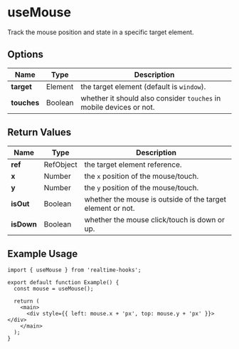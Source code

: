 # useMouse

Track the mouse position and state in a specific target element.

## Options

| Name        | Type    | Description                                                         |
| ----------- | ------- | ------------------------------------------------------------------- |
| **target**  | Element | the target element (default is `window`).                           |
| **touches** | Boolean | whether it should also consider `touches` in mobile devices or not. |

## Return Values

| Name       | Type      | Description                                                |
| ---------- | --------- | ---------------------------------------------------------- |
| **ref**    | RefObject | the target element reference.                              |
| **x**      | Number    | the `x` position of the mouse/touch.                       |
| **y**      | Number    | the `y` position of the mouse/touch.                       |
| **isOut**  | Boolean   | whether the mouse is outside of the target element or not. |
| **isDown** | Boolean   | whether the mouse click/touch is down or up.               |

## Example Usage

```tsx
import { useMouse } from 'realtime-hooks';

export default function Example() {
  const mouse = useMouse();

  return (
    <main>
      <div style={{ left: mouse.x + 'px', top: mouse.y + 'px' }}></div>
    </main>
  );
}
```
